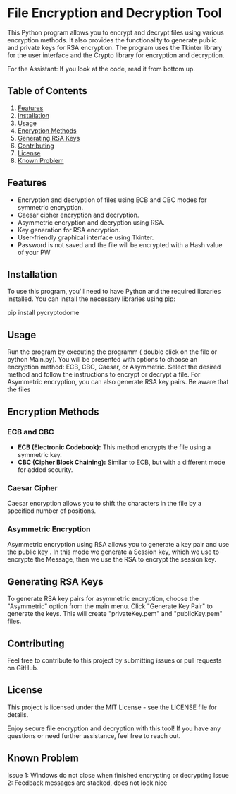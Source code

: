 # File Encryption and Decryption Tool

This Python program allows you to encrypt and decrypt files using various encryption methods. It also provides the functionality to generate public and private keys for RSA encryption. The program uses the Tkinter library for the user interface and the Crypto library for encryption and decryption.

For the Assistant: If you look at the code, read it from bottom up. 

## Table of Contents

1. [Features](#features)
2. [Installation](#installation)
3. [Usage](#usage)
4. [Encryption Methods](#encryption-methods)
5. [Generating RSA Keys](#generating-rsa-keys)
6. [Contributing](#contributing)
7. [License](#license)
8. [Known Problem](#Known-Problem)

## Features<a name="features"></a>

- Encryption and decryption of files using ECB and CBC modes for symmetric encryption.
- Caesar cipher encryption and decryption.
- Asymmetric encryption and decryption using RSA.
- Key generation for RSA encryption.
- User-friendly graphical interface using Tkinter.
- Password is not saved and the file will be encrypted with a Hash value of your PW

## Installation<a name="installation"></a>

To use this program, you'll need to have Python and the required libraries installed. You can install the necessary libraries using pip:

pip install pycryptodome


## Usage

Run the program by executing the programm ( double click on the file or python Main.py). You will be presented with options to choose an encryption method: ECB, CBC, Caesar, or Asymmetric. Select the desired method and follow the instructions to encrypt or decrypt a file. For Asymmetric encryption, you can also generate RSA key pairs.
Be aware that the files

## Encryption Methods

### ECB and CBC

- **ECB (Electronic Codebook):** This method encrypts the file using a symmetric key.
- **CBC (Cipher Block Chaining):** Similar to ECB, but with a different mode for added security.

### Caesar Cipher

Caesar encryption allows you to shift the characters in the file by a specified number of positions.

### Asymmetric Encryption

Asymmetric encryption using RSA allows you to generate a key pair and use the public key . In this mode we generate a Session key, which we use to encrypte the Message, then we use the RSA to encrypt the session key. 

## Generating RSA Keys

To generate RSA key pairs for asymmetric encryption, choose the "Asymmetric" option from the main menu. Click "Generate Key Pair" to generate the keys. This will create "privateKey.pem" and "publicKey.pem" files.

## Contributing

Feel free to contribute to this project by submitting issues or pull requests on GitHub.

## License

This project is licensed under the MIT License - see the LICENSE file for details.

Enjoy secure file encryption and decryption with this tool! If you have any questions or need further assistance, feel free to reach out.

## Known Problem <a name="Known-Problem"></a>

Issue 1: Windows do not close when finished encrypting or decrypting
Issue 2: Feedback messages are stacked, does not look nice

